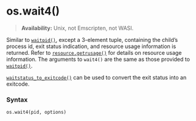 # os.wait4()

> **Availability:** Unix, not Emscripten, not WASI.

Similar to [`waitpid()`](/modules/os/waitpid.md), except a 3-element tuple, containing the child’s process id, exit status indication, and resource usage information is returned. Refer to [`resource.getrusage()`](/modules/resource/getrusage.md) for details on resource usage information. The arguments to `wait4()` are the same as those provided to [`waitpid()`](/modules/os/waitpid.md).

[`waitstatus_to_exitcode()`](/modules/os/waitstatus_to_exitcode.md) can be used to convert the exit status into an exitcode.

### Syntax

```python
os.wait4(pid, options)
```